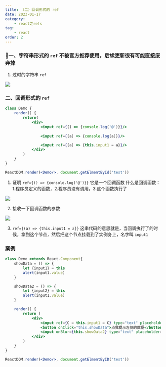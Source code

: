 ```yaml
---
title: （二）回调形式的 ref
date: 2023-01-17
category:
    - react之refs
tag: 
    - react
order: 2
---
```


### 🍇一、字符串形式的 `ref` 不被官方推荐使用，后续更新很有可能直接废弃掉
1. 过时的字符串 `ref`

![](https://image.zswei.xyz/img/202301172110404.png)

### 二、回调形式的 `ref`
```jsx
class Demo {
    render() {
        return(
            <div>
                <input ref={() => {console.log('@')}}/>
                
                <input ref={(a) => {console.log(a)}}/>

                <input ref={(a) => {this.input1 = a}}/>
            </div>
        )
    }
}

ReactDOM.render(<Demo/>, document.getElmentById('test'))
```

1. 证明 `ref={() => {console.log('@')}}` 它是一个回调函数
什么是回调函数：1.程序员定义的函数，2.程序员没有调用，3.这个函数执行了

![](https://image.zswei.xyz/img/202301172140356.png)

2. 接收一下回调函数的参数

![](https://image.zswei.xyz/img/202301172142391.png)


3. `ref={(a) => {this.input1 = a}}` 这串代码的意思就是，当回调执行了的时候，拿到这个节点，然后把这个节点挂载到了实例身上，名字叫 `input1`


### 案例
```jsx
class Demo extends React.Component{
    showData = () => {
        let {input1} = this
        alert(input1.value)
    }

    showData2 = () => {
        let {input2} = this
        alert(input1.value)
    }

    render() {
        return (
            <div>
                <input ref={C = this.input1 = C} type="text" placeholder="点击按钮提示数据"/>
                <button onClick="this.showData">点我提示左侧的数据</button>
                <input onBlur={this.showData2} type="text" placeholder="失去焦点提示数据"/>
            </div>
        )
    }
}

ReactDOM.render(<Demo/>, document.getElmentByID('test'))
```